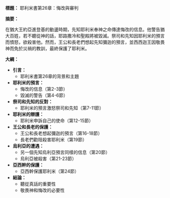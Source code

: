 **標題：** 耶利米書第26章：悔改與審判

**摘要：**

在猶大王約亞進登基的動盪時期，先知耶利米奉神之命傳達悔改的信息。他警告猶大百姓，若不聽從神的話，耶路撒冷和聖殿將被毀滅。祭司和先知因耶利米的預言而憤怒，欲殺害他。然而，王公和長老們想起先知彌迦的預言，並西西迦王因敬畏神而免於災禍的教訓，最終保護了耶利米。

**大綱：**

* **引言：**
    * 耶利米書第26章的背景和主題
* **耶利米的預言：**
    * 悔改的信息（第2-3節）
    * 毀滅的警告（第4-6節）
* **祭司和先知的反對：**
    * 耶利米的預言激怒祭司和先知（第7-11節）
* **耶利米的辯護：**
    * 耶利米申訴自己的使命（第12-15節）
* **王公和長老的保護：**
    * 王公和長老想起彌迦的預言（第16-18節）
    * 長老們勸阻殺害耶利米（第19節）
* **烏利亞的遭遇：**
    * 另一個先知烏利亞預言同樣的信息（第20節）
    * 烏利亞被殺害（第21-23節）
* **亞西幹的保護：**
    * 亞西幹保護耶利米（第24節）
* **結論：**
    * 聽從真話的重要性
    * 敬畏神和悔改的必要性